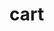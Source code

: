 <!-- generated by markdown-notes-tree -->

# cart

<!-- optional markdown-notes-tree directory description starts here -->

<!-- optional markdown-notes-tree directory description ends here -->


